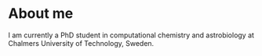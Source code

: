 # About me

I am currently a PhD student in computational chemistry and astrobiology at Chalmers University of Technology, Sweden.